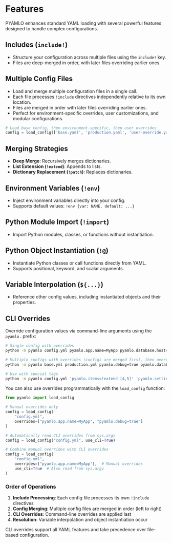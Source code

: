 # Features

PYAMLO enhances standard YAML loading with several powerful features designed to handle complex configurations.



## Includes (`include!`)
- Structure your configuration across multiple files using the `include!` key.
- Files are deep-merged in order, with later files overriding earlier ones.


## Multiple Config Files
- Load and merge multiple configuration files in a single call.
- Each file processes `!include` directives independently relative to its own location.
- Files are merged in order with later files overriding earlier ones.
- Perfect for environment-specific overrides, user customizations, and modular configurations.

```python
# Load base config, then environment-specific, then user overrides
config = load_config(['base.yaml', 'production.yaml', 'user-override.yaml'])
```

## Merging Strategies
- **Deep Merge**: Recursively merges dictionaries.
- **List Extension (`!extend`)**: Appends to lists.
- **Dictionary Replacement (`!patch`)**: Replaces dictionaries.

## Environment Variables (`!env`)
- Inject environment variables directly into your config.
- Supports default values: `!env {var: NAME, default: ...}`

## Python Module Import (`!import`)
- Import Python modules, classes, or functions without instantiation.

## Python Object Instantiation (`!@`)
- Instantiate Python classes or call functions directly from YAML.
- Supports positional, keyword, and scalar arguments.

## Variable Interpolation (`${...}`)
- Reference other config values, including instantiated objects and their properties.

## CLI Overrides
Override configuration values via command-line arguments using the `pyamlo.` prefix:

```bash
# Single config with overrides
python -m pyamlo config.yml pyamlo.app.name=MyApp pyamlo.database.host=localhost

# Multiple configs with overrides (configs are merged first, then overrides applied)
python -m pyamlo base.yml production.yml pyamlo.debug=true pyamlo.database.pool_size=20

# Use with special tags
python -m pyamlo config.yml 'pyamlo.items=!extend [4,5]' 'pyamlo.settings=!patch {"debug": true}'
```

You can also use overrides programmatically with the `load_config` function:

```python
from pyamlo import load_config

# Manual overrides only
config = load_config(
    "config.yml", 
    overrides=["pyamlo.app.name=MyApp", "pyamlo.debug=true"]
)

# Automatically read CLI overrides from sys.argv
config = load_config("config.yml", use_cli=True)

# Combine manual overrides with CLI overrides
config = load_config(
    "config.yml", 
    overrides=["pyamlo.app.name=MyApp"],  # Manual overrides
    use_cli=True  # Also read from sys.argv
)
```

### Order of Operations
1. **Include Processing**: Each config file processes its own `!include` directives
2. **Config Merging**: Multiple config files are merged in order (left to right)
3. **CLI Overrides**: Command-line overrides are applied last
4. **Resolution**: Variable interpolation and object instantiation occur

CLI overrides support all YAML features and take precedence over file-based configuration.
